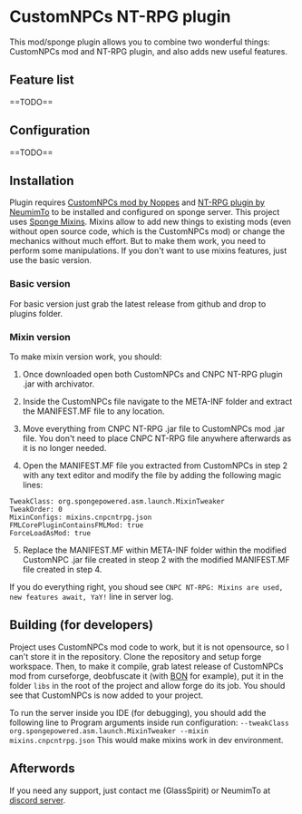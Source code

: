 # CustomNPCs NT-RPG plugin
This mod/sponge plugin allows you to combine two wonderful things: CustomNPCs mod and NT-RPG plugin, and also adds new useful features.
## Feature list
==TODO==
## Configuration
==TODO==
## Installation
Plugin requires [CustomNPCs mod by Noppes](https://www.curseforge.com/minecraft/mc-mods/custom-npcs) and [NT-RPG plugin by NeumimTo](https://github.com/Sponge-RPG-dev/NT-RPG) to be installed and configured on sponge server.
This project uses [Sponge Mixins](https://github.com/SpongePowered/Mixin). Mixins allow to add new things to existing mods (even without open source code, which is the CustomNPCs mod) or change the mechanics without much effort. But to make them work, you need to perform some manipulations.
If you don't want to use mixins features, just use the basic version.
### Basic version
For basic version just grab the latest release from github and drop to plugins folder.
### Mixin version
To make mixin version work, you should:
1. Once downloaded open both CustomNPCs and CNPC NT-RPG plugin .jar with archivator.

2. Inside the CustomNPCs file navigate to the META-INF folder and extract the MANIFEST.MF file to any location.
3. Move everything from CNPC NT-RPG .jar file to CustomNPCs mod .jar file. You don't need to place CNPC NT-RPG file anywhere afterwards as it is no longer needed.
4. Open the MANIFEST.MF file you extracted from CustomNPCs in step 2 with any text editor and modify the file by adding the following magic lines:
```
TweakClass: org.spongepowered.asm.launch.MixinTweaker
TweakOrder: 0
MixinConfigs: mixins.cnpcntrpg.json
FMLCorePluginContainsFMLMod: true
ForceLoadAsMod: true
```
5. Replace the MANIFEST.MF within META-INF folder within the modified CustomNPC .jar file created in steop 2 with the modified MANIFEST.MF file created in step 4. 

If you do everything right, you shoud see `CNPC NT-RPG: Mixins are used, new features await, YaY!` line in server log.
## Building (for developers)
Project uses CustomNPCs mod code to work, but it is not opensource, so I can't store it in the repository.
Clone the repository and setup forge workspace. Then, to make it compile, grab latest release of CustomNPCs mod from curseforge, deobfuscate it (with [BON](https://ci.tterrag.com/job/BON2/) for example), put it in the folder `libs` in the root of the project and allow forge do its job. You should see that CustomNPCs is now added to your project.

To run the server inside you IDE (for debugging), you should add the following line to Program arguments inside run configuration:
`--tweakClass org.spongepowered.asm.launch.MixinTweaker --mixin mixins.cnpcntrpg.json`
This would make mixins work in dev environment.
## Afterwords
If you need any support, just contact me (GlassSpirit) or NeumimTo at [discord server](https://discordapp.com/invite/YerUbgd). 
